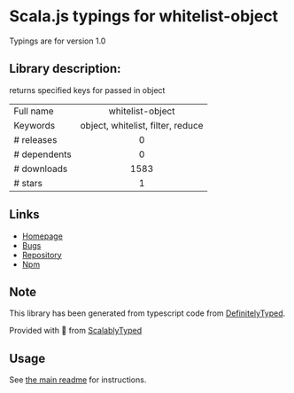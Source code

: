 
# Scala.js typings for whitelist-object

Typings are for version 1.0

## Library description:
returns specified keys for passed in object

|                    |                 |
| ------------------ | :-------------: |
| Full name          | whitelist-object |
| Keywords           | object, whitelist, filter, reduce |
| # releases         | 0 |
| # dependents       | 0 |
| # downloads        | 1583 |
| # stars            | 1 |

## Links
- [Homepage](https://github.com/conorhastings/whitelist-object#readme)
- [Bugs](https://github.com/conorhastings/whitelist-object/issues)
- [Repository](https://github.com/conorhastings/whitelist-object)
- [Npm](https://www.npmjs.com/package/whitelist-object)
    


## Note
This library has been generated from typescript code from [DefinitelyTyped](https://definitelytyped.org).

Provided with :purple_heart: from [ScalablyTyped](https://github.com/oyvindberg/ScalablyTyped)

## Usage
See [the main readme](../../readme.md) for instructions.


